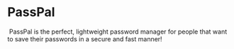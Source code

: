 # PassPal

&nbsp;PassPal is the perfect, lightweight password manager for people that want to save their passwords in a secure and fast manner!

